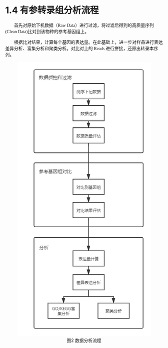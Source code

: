 # 1.4 有参转录组分析流程

<font face="微软雅黑" >&emsp;&emsp;首先对原始下机数据（Raw Data）进行过滤，将过滤后得到的高质量序列(Clean Data)比对到该物种的参考基因组上。</font><br />

<font face="微软雅黑" >&emsp;&emsp;根据比对结果，计算每个基因的表达量。在此基础上，进一步对样品进行表达差异分析、富集分析和聚类分析。对比对上的 Reads 进行拼接，还原出转录本序列。</font><br />

<div align=center><img src="../images/flow.png"/></div>
<center>图2 数据分析流程</center>